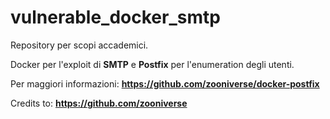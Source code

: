 # vulnerable_docker_smtp

Repository per scopi accademici.

Docker per l'exploit di **SMTP** e **Postfix** per l'enumeration degli utenti.

Per maggiori informazioni: **https://github.com/zooniverse/docker-postfix**

Credits to: **https://github.com/zooniverse**
